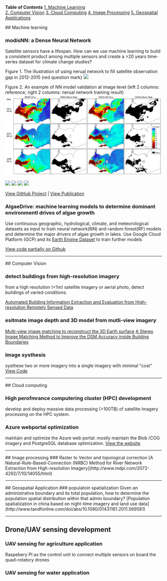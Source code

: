 **Table of Contents** 
[1. Machine Learning](#MachineLearning)  
[2. Computer Vision](#ComputerVision) 
[3. Cloud Computing](#CloudComputing)
[4. Image Processing](#ImageProcessing)
[5. Geospatial Applications](#GeospatialApp)


<a name="MachineLearning"/>
## Machine learning

### modisNN: a Dense Neural Network

Satellite sensors have a lifespan. How can we use machine learning to build a consistent product among multiple sensors and create a >20 years time-series dataset for climate change studies?
<!-- https://pub.mdpi-res.com/remotesensing/remotesensing-13-03349/article_deploy/html/images/remotesensing-13-03349-ag.png?1630051208  the image from publication -->

Figure 1. The illustration of using nerual network to fill satellite observation gap in 2012-2015 (red question mark)
<img src="images/modisNN_abstract.png?raw=true" />

Figure 2. An example of NN model validation at image level (left 2 columns: reference; right 2 columns: nerual network training result)
<img src="images/modisNN_rst.png?raw=true" width="1000"/>

[![](https://img.shields.io/badge/Python-white?logo=Python)](#) [![](https://img.shields.io/badge/Jupyter-white?logo=Jupyter)](#) [![](https://img.shields.io/badge/Tensorflow-white?logo=Tensorflow)](#) [![](https://img.shields.io/badge/Anaconda-white?logo=Anaconda)](#) 

[View GitHub Project](https://github.com/chqzeng/MODISNN)  |  [View Publication](https://www.mdpi.com/2072-4292/11/19/2306)

### AlgaeDrive: machine learning models to determine dominant environmentl drives of algae growth
Use continuous geographic, hydrological, climate, and meteorological datasets as input to train neural network(NN) and random forest(RF) models and determine the major drivers of algae growth in lakes.
Use Google Cloud Platform (GCP) and its [Earth Engine Dataset](https://developers.google.com/earth-engine/datasets) to train further models

[View code partially on Github](https://github.com/chqzeng/OpenWL/tree/main/S2MSI_LST8_chl)

---
<a name="ComputerVision"/>
## Computer Vision

### detect buildings from high-resolution imagery
from a high resolution (<1m) satellite imagery or aerial photo, detect buildings of varied conditions.

[Automated Building Information Extraction and Evaluation from High-resolution Remotely Sensed Data](https://ir.lib.uwo.ca/etd/2076/)


### esitmate image depth and 3D model from mutli-view imagery

[Multi-view image matching to reconstruct the 3D Earth surface](https://www.taylorfrancis.com/chapters/edit/10.1201/9780429470196-5/multiview-image-matching-3d-earth-surface-reconstruction-chuiqing-zeng-jinfei-wang)
[A Stereo Image Matching Method to Improve the DSM Accuracy inside Building Boundaries](http://pubs.casi.ca/doi/abs/10.5589/m13-039)

### Image systhesis
systhese two or more imagery into a single imagery with minimal "cost" 
[View Code]() 

---
<a name="CloudComputing"/>
## Cloud computing

### High perofmrance computering cluster (HPC) development
develop and deploy massive data processing (>100TB) of satellite imagery processing on the HPC system.

### Azure webportal optimization
maintain and optimize the Azure web portal: mostly maintain the Blob /COG imagery and PostgreSQL database optimization.
[View the website](https://eolakewatch-staging.azurewebsites.net/)

---
<a name="ImageProcessing"/>
## Image processing
### Raster to Vector and topological correction
[A Natural-Rule-Based-Connection (NRBC) Method for River Network Extraction from High-resolution Imagery](http://www.mdpi.com/2072-4292/7/10/14055/html)


---
<a name="GeospatialApp"/>
## Geospatial Application
### populatoin spatialization
Given an administrative boundary and its total population, how to determine the population spatial distribution within that admin boundary?
[Population spatialization in china based on night-time imagery and land use data](http://www.tandfonline.com/doi/abs/10.1080/01431161.2011.569581)





--- 
## Drone/UAV sensing development
### UAV sensing for agriculture application
Raspebery PI as the control unit to connect multiple sensors on board the quad-rotatory drones

### UAV sensing for water application
